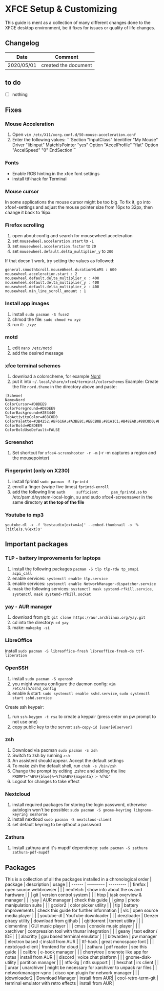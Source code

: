 # XFCE Setup & Customizing
This guide is ment as a collection of many different changes done to the XFCE desktop environment, be it fixes for issues or quality of life changes.

## Changelog
| Date | Comment |
| ------ | ------ |
| 2020/05/01 | created the document |

## to do
- [ ] nothing

## Fixes
### Mouse Acceleration
1. Open `vim /etc/X11/xorg.conf.d/50-mouse-acceleration.conf`
2. Enter the following values:
´´´Section "InputClass"
	Identifier "My Mouse"
	Driver "libinput"
	MatchIsPointer "yes"
	Option "AccelProfile" "flat"
	Option "AccelSpeed" "0"
EndSection´´´

### Fonts
- Enable RGB hinting in the xfce font settings
- install ttf-hack for Terminal

### Mouse cursor
In some applications the mouse cursor might be too big. To fix it, go into xfce4-settings and adjust the mouse pointer size from 16px to 32px, then change it back to 16px.

### Firefox scrolling
1. open about:config and search for mousewheel.acceleration
2. set `mousewheel.acceleration.start` to `-1`
3. set `mousewheel.acceleration.factor` to `20`
4. set `mousewheel.default.delta_multiplier_y` to `200`

If that doesn't work, try setting the values as followed:
```
general.smoothScroll.mouseWheel.durationMinMS : 600
mousewheel.acceleration.start : 2
mousewheel.default.delta_multiplier_x : 400
mousewheel.default.delta_multiplier_y : 400
mousewheel.default.delta_multiplier_z : 400
mousewheel.min_line_scroll_amount : 1
```
### Install app images
1. install `sudo pacman -S fuse2`
2. chmod the file: `sudo chmod +x xyz`
3. run it: `./xyz`

### motd
1. edit `nano /etc/motd`
2. add the desired message

### xfce terminal schemes
1. download a colorscheme, for example [Nord](https://github.com/arcticicestudio/nord-xfce-terminal)
2. put it into `~/.local/share/xfce4/terminal/colorschemes`
Example:
Create the file `nord.theme` in the directory above and paste:
```
[Scheme]
Name=Nord
ColorCursor=#D8DEE9
ColorForeground=#D8DEE9
ColorBackground=#2E3440
TabActivityColor=#88C0D0
ColorPalette=#3B4252;#BF616A;#A3BE8C;#EBCB8B;#81A1C1;#B48EAD;#88C0D0;#E5E9F0;#4C566A;#BF616A;#A3BE8C;#EBCB8B;#81A1C1;#B48EAD;#8FBCBB;#ECEFF4
ColorBold=#D8DEE9
ColorBoldUseDefault=FALSE
```

### Screenshot
1. Set shortcut for `xfce4-screnshooter -r -m` (-r -m captures a region and the mousepointer)

### Fingerprint (only on X230)
1. install fprintd `sudo pacman -S fprintd`
2. enroll a finger (swipe five times) `fprintd-enroll`
3. add the following line `auth		sufficient  	pam_fprintd.so` to /etc/pam.d/system-local-login, su and sudo xfce4-screensaver in the same directory **at the top of the file**

### Youtube to mp3
`youtube-dl -x -f 'bestaudio[ext=m4a]' --embed-thumbnail -o '%(title)s.%(ext)s'`

## Important packages
### TLP - battery improvements for laptops
1. install the following packages `pacman -S tlp tlp-rdw tp_smapi acpi_call`
2. enable services: `systemctl enable tlp.service`
3. enable services: `systemctl enable NetworkManager-dispatcher.service`
4. mask the following services: `systemctl mask systemd-rfkill.service`, `systemctl mask systemd-rfkill.socket`

### yay - AUR manager
1. download from git: `git clone https://aur.archlinux.org/yay.git`
2. cd into the directory: `cd yay`
3. make: `makepkg -si`

### LibreOffice
install `sudo pacman -S libreoffice-fresh libreoffice-fresh-de ttf-liberation`

### OpenSSH
1. install `sudo pacman -S openssh`
2. you might wanna configure the daemon config: `vim /etc/ssh/sshd_config`
2. enable & start: `sudo systemctl enable sshd.service`, `sudo systemctl start sshd.service`

Create ssh keypair:
1. run `ssh-keygen -t rsa` to create a keypair (press enter on pw prompt to not use one)
2. copy public key to the server: `ssh-copy-id [user]@[server]`

### zsh
1. Download via pacman `sudo pacman -S zsh`
2. Switch to zsh by running `zsh`
3. An assistent should appear. Accept the default settings
4. To make zsh the default shell, run `chsh -s /bin/zsh`
5. Change the prompt by editing .zshrc and adding the line `PROMPT="%B%F{blue}%~%f%b%B%F{magenta} > %f%b"`
6. Logout for changes to take effect

### Nextcloud
1. install required packages for storing the login password, otherwise autologin won't be possible: `sudo pacman -S gnome-keyring libgnome-keyring seahorse`
2. install nextloud `sudo pacman -S nextcloud-client`
3. set default keyring to be qithout a password

### Zathura
1. Install zathura and it's mupdf dependency: `sudo pacman -S zathura zathura-pdf-mupdf`

## Packages
This is a collection of all the packages installed in a chronological order
| package | description | usage |
| ------ | --------- | --------- |
| firefox | open source webbrowser | |
| neofetch | show info about the os and hardware | |
| git | version control system | |
| htop | task overview & manager | |
| yay | AUR manager | check this guide |
| gimp | photo manipulation suite | |
| gcolor2 | color picker utility | |
| tlp | battery improvements | check this guide for further information |
| vlc | open source media player | |
| youtube-dl | YouTube downloader | |
| deezloader | Deezer piracy utility | download from github |
| qbittorrent | torrent utiliry | |
| clementine | GUI music player | |
| cmus | console music player | |
| xarchiver | compression tool with thunar integration | |
| geany | text editor / IDE | |
| alacritty | gpu based terminal emulator | |
| bitwarden | pw manager | electron based :( install from AUR |
| ttf-hack | great monospace font | |
| nextcloud-client | frontend for cloud | |
| zathura | pdf reader | see this guide |
| calibre | e-book manager | |
| cherrytree | onenote like app for notes | install from AUR |
| discord | voice chat platform | |
| gnome-disk-utility | partition manager | |
| ntfs-3g | ntfs support | |
| hexchat | irs client | |
| unrar | unarchiver | might be necessary for xarchiver to unpack rar files |
| networkmanager-vpnc | cisco vpn plugin for network manager | |
| jdownloader2 | Download Manager | install from AUR|
| cool-retro-term-git | terminal emulator with retro effects | install from AUR |
